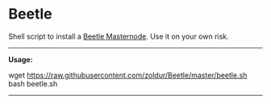# Beetle
Shell script to install a [Beetle Masternode](http://www.beetlecoin.io/). Use it on your own risk.  

***
<strong>Usage:</strong>  

wget https://raw.githubusercontent.com/zoldur/Beetle/master/beetle.sh  
bash beetle.sh    
***
